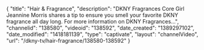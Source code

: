 {
    "title": "Hair & Fragrance",
    "description": "DKNY Fragrances Core Girl Jeannine Morris shares a tip to ensure you smell your favorite DKNY fragrance all day long. For more information on DKNY Fragrances...",
    "channelid": "138580",
    "videoid": "138592",
    "date_created": "1389297102",
    "date_modified": "1418181139",
    "type": "captivate",
    "layout": "channelVideo",
    "url": "\/dkny-tv\/hair-fragrance\/138580-138592"
}